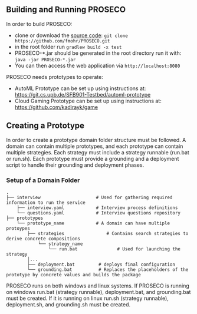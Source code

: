 ## Building and Running PROSECO
In order to build PROSECO:
* clone or download the [source code](https://github.com/fmohr/PROSECO): `git clone https://github.com/fmohr/PROSECO.git`
* in the root folder run `gradlew build -x test`
* PROSECO-*.jar should be generated in the root directory run it with: `java -jar PROSECO-*.jar`
* You can then access the web application via `http://localhost:8080`

PROSECO needs prototypes to operate:
* AutoML Prototype can be set up using instructions at: https://git.cs.upb.de/SFB901-Testbed/automl-prototype
* Cloud Gaming Prototype can be set up using instructions at: https://github.com/kadirayk/game
 
## Creating a Prototype
In order to create a prototype domain folder structure must be followed. 
A domain can contain multiple prototypes, and each prototype can contain multiple strategies.
Each strategy must include a strategy runnable (run.bat or run.sh). Each prototype must provide a grounding and a
deployment script to handle their grounding and deployment phases. 


### Setup of a Domain Folder
    .
    ├── interview                     # Used for gathering required information to run the service
        ├── interview.yaml            # Interview process definitions
        └── questions.yaml            # Interview questions repository
    ├── prototypes
        └── prototype_name            # A domain can have multiple protoypes
            ├── strategies                # Contains search strategies to derive concrete compositions
                └── strategy_name             
                    └── run.bat               # Used for launching the strategy
            │...
            ├── deployment.bat         # deploys final configuration
            └── grounding.bat          # Replaces the placeholders of the prototype by concrete values and builds the package
			
PROSECO runs on both windows and linux systems. If PROSECO is running on windows run.bat (strategy runnable), deployment.bat, and grounding.bat must be created.
If it is running on linux run.sh (strategy runnable), deployment.sh, and grounding.sh must be created.
